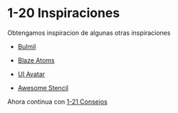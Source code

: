 # 1-20 Inspiraciones

Obtengamos inspiracion de algunas otras inspiraciones

- [Bulmil](https://github.com/Gomah/bulmil)

- [Blaze Atoms](https://github.com/BlazeSoftware)

- [UI Avatar](https://github.com/soapdog/webcomponent-ui-avatar)

- [Awesome Stencil](https://github.com/mappmechanic/awesome-stenciljs)

Ahora continua con [1-21 Consejos](1-21-consejos.md)
